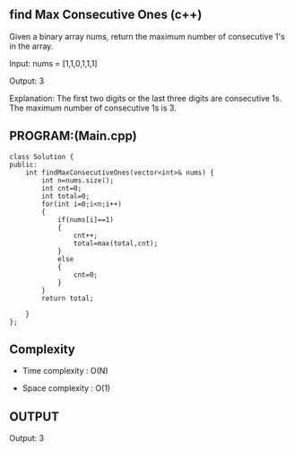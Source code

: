 ## find Max Consecutive Ones (c++)
Given a binary array nums, return the maximum number of consecutive 1's in the array.

Input: nums = [1,1,0,1,1,1]

Output: 3

Explanation: The first two digits or the last three digits are consecutive 1s. The maximum number of consecutive 1s is 3.

## PROGRAM:(Main.cpp)
```
class Solution {
public:
    int findMaxConsecutiveOnes(vector<int>& nums) {
        int n=nums.size();
        int cnt=0;
        int total=0;
        for(int i=0;i<n;i++)
        {
            if(nums[i]==1)
            {
                cnt++;
                total=max(total,cnt);
            }
            else
            {
                cnt=0;
            }
        }
        return total;
        
    }
};
```

## Complexity
- Time complexity : O(N)

- Space complexity : O(1)

## OUTPUT
Output: 3
